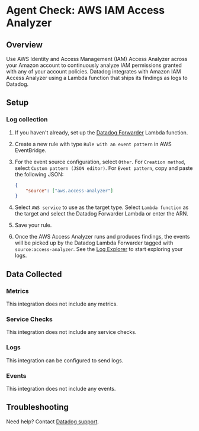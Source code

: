 # Agent Check: AWS IAM Access Analyzer

## Overview

Use AWS Identity and Access Management (IAM) Access Analyzer across your Amazon account to continuously analyze IAM permissions granted with any of your account policies. Datadog integrates with Amazon IAM Access Analyzer using a Lambda function that ships its findings as logs to Datadog.

## Setup

### Log collection

1. If you haven't already, set up the [Datadog Forwarder][1] Lambda function.

2. Create a new rule with type `Rule with an event pattern` in AWS EventBridge.

3. For the event source configuration, select `Other`. For `Creation method`, select `Custom pattern (JSON editor)`. For `Event pattern`, copy and paste the following JSON:

    ```json
    {
        "source": ["aws.access-analyzer"]
    }
    ```

4. Select `AWS service` to use as the target type. Select `Lambda function` as the target and select the Datadog Forwarder Lambda or enter the ARN.

5. Save your rule.

6. Once the AWS Access Analyzer runs and produces findings, the events will be picked up by the Datadog Lambda Forwarder tagged with `source:access-analyzer`. See the [Log Explorer][2] to start exploring your logs.

## Data Collected

### Metrics

This integration does not include any metrics.

### Service Checks

This integration does not include any service checks.

### Logs

This integration can be configured to send logs.

### Events

This integration does not include any events.

## Troubleshooting

Need help? Contact [Datadog support][3].

[1]: https://docs.datadoghq.com/logs/guide/forwarder/
[2]: https://app.datadoghq.com/logs?query=source%3Aaccess-analyzer
[3]: https://docs.datadoghq.com/help
